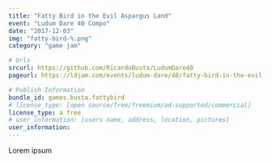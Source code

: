 ```yaml
---
title: "Fatty Bird in the Evil Aspargus Land"
event: "Ludum Dare 40 Compo"
date: "2017-12-03"
img: "fatty-bird-%.png"
category: "game jam"

# Urls
srcurl: https://github.com/RicardoBusta/LudumDare40
pageurl: https://ldjam.com/events/ludum-dare/40/fatty-bird-in-the-evil-aspargus-land

# Publish Information
bundle_id: games.busta.fattybird
# license_type: [open source/free/freemium/ad-supported/commercial]
license_type: a free
# user_information: [users name, address, location, pictures]
user_information: 
---
```

Lorem ipsum